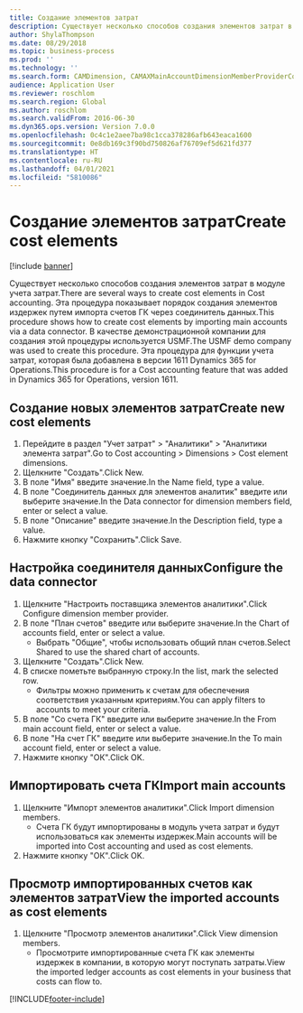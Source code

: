 ```yaml
---
title: Создание элементов затрат
description: Существует несколько способов создания элементов затрат в модуле учета затрат.
author: ShylaThompson
ms.date: 08/29/2018
ms.topic: business-process
ms.prod: ''
ms.technology: ''
ms.search.form: CAMDimension, CAMAXMainAccountDimensionMemberProviderConfiguration, CAMDimensionMember
audience: Application User
ms.reviewer: roschlom
ms.search.region: Global
ms.author: roschlom
ms.search.validFrom: 2016-06-30
ms.dyn365.ops.version: Version 7.0.0
ms.openlocfilehash: 0c4c1e2aee7ba98c1cca378286afb643eaca1600
ms.sourcegitcommit: 0e8db169c3f90bd750826af76709ef5d621fd377
ms.translationtype: HT
ms.contentlocale: ru-RU
ms.lasthandoff: 04/01/2021
ms.locfileid: "5810086"
---
```

# <a name="create-cost-elements"></a><span data-ttu-id="0474d-103">Создание элементов затрат</span><span class="sxs-lookup"><span data-stu-id="0474d-103">Create cost elements</span></span> 

[!include [banner](../../includes/banner.md)]

<span data-ttu-id="0474d-104">Существует несколько способов создания элементов затрат в модуле учета затрат.</span><span class="sxs-lookup"><span data-stu-id="0474d-104">There are several ways to create cost elements in Cost accounting.</span></span> <span data-ttu-id="0474d-105">Эта процедура показывает порядок создания элементов издержек путем импорта счетов ГК через соединитель данных.</span><span class="sxs-lookup"><span data-stu-id="0474d-105">This procedure shows how to create cost elements by importing main accounts via a data connector.</span></span> <span data-ttu-id="0474d-106">В качестве демонстрационной компании для создания этой процедуры используется USMF.</span><span class="sxs-lookup"><span data-stu-id="0474d-106">The USMF demo company was used to create this procedure.</span></span> <span data-ttu-id="0474d-107">Эта процедура для функции учета затрат, которая была добавлена в версии 1611 Dynamics 365 for Operations.</span><span class="sxs-lookup"><span data-stu-id="0474d-107">This procedure is for a Cost accounting feature that was added in Dynamics 365 for Operations, version 1611.</span></span>


## <a name="create-new-cost-elements"></a><span data-ttu-id="0474d-108">Создание новых элементов затрат</span><span class="sxs-lookup"><span data-stu-id="0474d-108">Create new cost elements</span></span>
1. <span data-ttu-id="0474d-109">Перейдите в раздел "Учет затрат" > "Аналитики" > "Аналитики элемента затрат".</span><span class="sxs-lookup"><span data-stu-id="0474d-109">Go to Cost accounting > Dimensions > Cost element dimensions.</span></span>
2. <span data-ttu-id="0474d-110">Щелкните "Создать".</span><span class="sxs-lookup"><span data-stu-id="0474d-110">Click New.</span></span>
3. <span data-ttu-id="0474d-111">В поле "Имя" введите значение.</span><span class="sxs-lookup"><span data-stu-id="0474d-111">In the Name field, type a value.</span></span>
4. <span data-ttu-id="0474d-112">В поле "Соединитель данных для элементов аналитик" введите или выберите значение.</span><span class="sxs-lookup"><span data-stu-id="0474d-112">In the Data connector for dimension members field, enter or select a value.</span></span>
5. <span data-ttu-id="0474d-113">В поле "Описание" введите значение.</span><span class="sxs-lookup"><span data-stu-id="0474d-113">In the Description field, type a value.</span></span>
6. <span data-ttu-id="0474d-114">Нажмите кнопку "Сохранить".</span><span class="sxs-lookup"><span data-stu-id="0474d-114">Click Save.</span></span>

## <a name="configure-the-data-connector"></a><span data-ttu-id="0474d-115">Настройка соединителя данных</span><span class="sxs-lookup"><span data-stu-id="0474d-115">Configure the data connector</span></span>
1. <span data-ttu-id="0474d-116">Щелкните "Настроить поставщика элементов аналитики".</span><span class="sxs-lookup"><span data-stu-id="0474d-116">Click Configure dimension member provider.</span></span>
2. <span data-ttu-id="0474d-117">В поле "План счетов" введите или выберите значение.</span><span class="sxs-lookup"><span data-stu-id="0474d-117">In the Chart of accounts field, enter or select a value.</span></span>
    * <span data-ttu-id="0474d-118">Выбрать "Общие", чтобы использовать общий план счетов.</span><span class="sxs-lookup"><span data-stu-id="0474d-118">Select Shared to use the shared chart of accounts.</span></span>  
3. <span data-ttu-id="0474d-119">Щелкните "Создать".</span><span class="sxs-lookup"><span data-stu-id="0474d-119">Click New.</span></span>
4. <span data-ttu-id="0474d-120">В списке пометьте выбранную строку.</span><span class="sxs-lookup"><span data-stu-id="0474d-120">In the list, mark the selected row.</span></span>
    * <span data-ttu-id="0474d-121">Фильтры можно применить к счетам для обеспечения соответствия указанным критериям.</span><span class="sxs-lookup"><span data-stu-id="0474d-121">You can apply filters to accounts to meet your criteria.</span></span>  
5. <span data-ttu-id="0474d-122">В поле "Со счета ГК" введите или выберите значение.</span><span class="sxs-lookup"><span data-stu-id="0474d-122">In the From main account field, enter or select a value.</span></span>
6. <span data-ttu-id="0474d-123">В поле "На счет ГК" введите или выберите значение.</span><span class="sxs-lookup"><span data-stu-id="0474d-123">In the To main account field, enter or select a value.</span></span>
7. <span data-ttu-id="0474d-124">Нажмите кнопку "OК".</span><span class="sxs-lookup"><span data-stu-id="0474d-124">Click OK.</span></span>

## <a name="import-main-accounts"></a><span data-ttu-id="0474d-125">Импортировать счета ГК</span><span class="sxs-lookup"><span data-stu-id="0474d-125">Import main accounts</span></span>
1. <span data-ttu-id="0474d-126">Щелкните "Импорт элементов аналитики".</span><span class="sxs-lookup"><span data-stu-id="0474d-126">Click Import dimension members.</span></span>
    * <span data-ttu-id="0474d-127">Счета ГК будут импортированы в модуль учета затрат и будут использоваться как элементы издержек.</span><span class="sxs-lookup"><span data-stu-id="0474d-127">Main accounts will be imported into Cost accounting and used as cost elements.</span></span>  
2. <span data-ttu-id="0474d-128">Нажмите кнопку "OК".</span><span class="sxs-lookup"><span data-stu-id="0474d-128">Click OK.</span></span>

## <a name="view-the-imported-accounts-as-cost-elements"></a><span data-ttu-id="0474d-129">Просмотр импортированных счетов как элементов затрат</span><span class="sxs-lookup"><span data-stu-id="0474d-129">View the imported accounts as cost elements</span></span>
1. <span data-ttu-id="0474d-130">Щелкните "Просмотр элементов аналитики".</span><span class="sxs-lookup"><span data-stu-id="0474d-130">Click View dimension members.</span></span>
    * <span data-ttu-id="0474d-131">Просмотрите импортированные счета ГК как элементы издержек в компании, в которую могут поступать затраты.</span><span class="sxs-lookup"><span data-stu-id="0474d-131">View the imported ledger accounts as cost elements in your business that costs can flow to.</span></span>  



[!INCLUDE[footer-include](../../../includes/footer-banner.md)]